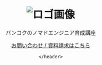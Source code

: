 <!DOCTYPE html>
<html>
    <head>
        <meta charset="UTF-8">
        <title>isara</title>
        <link rel="stylesheet" href="stylesheet.css">
    </head>
<body>
    <header>
        <div>
            <h1><img src="image/isaralogo.png" alt="ロゴ画像"></h1>
            <p>バンコクのノマドエンジニア育成講座</p>
        </div>
        <a href="#">お問い合わせ / 資料請求はこちら</a>

    </header>
    
</body>


</html>
